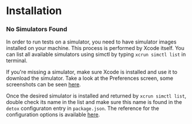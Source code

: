 # Installation

### No Simulators Found

In order to run tests on a simulator, you need to have simulator images installed on your machine. This process is performed by Xcode itself. You can list all available simulators using simctl by typing `xcrun simctl list` in terminal.

If you're missing a simulator, make sure Xcode is installed and use it to download the simulator. Take a look at the Preferences screen, some screenshots can be seen [here](http://stackoverflow.com/questions/33738113/how-to-install-ios-9-1-simulator-in-xcode-version-7-1-1-7b1005).

Once the desired simulator is installed and returned by `xcrun simctl list`, double check its name in the list and make sure this name is found in the `detox` configuraton entry in `package.json`. The reference for the configuration options is available [here](APIRef.Configuration.md).

